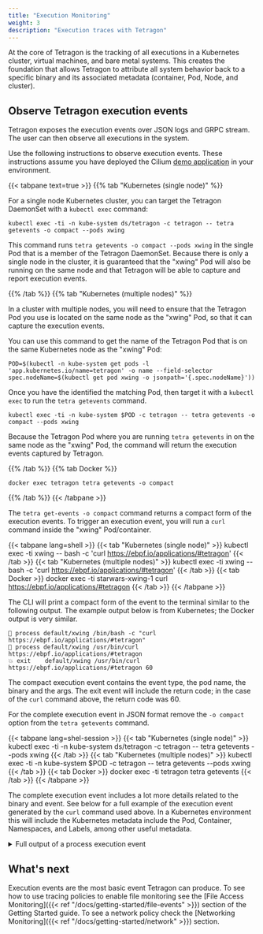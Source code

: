 ```yaml
---
title: "Execution Monitoring"
weight: 3
description: "Execution traces with Tetragon"
---
```


At the core of Tetragon is the tracking of all executions in a Kubernetes cluster,
virtual machines, and bare metal systems. This creates the foundation that allows
Tetragon to attribute all system behavior back to a specific binary and its
associated metadata (container, Pod, Node, and cluster).

## Observe Tetragon execution events

Tetragon exposes the execution events over JSON logs and GRPC stream. The user
can then observe all executions in the system.

Use the following instructions to observe execution events. These instructions
assume you have deployed the Cilium [demo application](https://docs.cilium.io/en/stable/gettingstarted/demo/)
in your environment.

{{< tabpane text=true >}}
{{% tab "Kubernetes (single node)" %}}

For a single node Kubernetes cluster, you can target the Tetragon DaemonSet with
a `kubectl exec` command:

```shell
kubectl exec -ti -n kube-system ds/tetragon -c tetragon -- tetra getevents -o compact --pods xwing
```

This command runs `tetra getevents -o compact --pods xwing` in the single Pod
that is a member of the Tetragon DaemonSet. Because there is only a single node
in the cluster, it is guaranteed that the "xwing" Pod will also be running on
the same node and that Tetragon will be able to capture and report execution
events.

{{% /tab %}}
{{% tab "Kubernetes (multiple nodes)" %}}

In a cluster with multiple nodes, you will need to ensure that the Tetragon Pod
you use is located on the same node as the "xwing" Pod, so that it can capture
the execution events.

You can use this command to get the name of the Tetragon Pod that is on the same
Kubernetes node as the "xwing" Pod:

```shell
POD=$(kubectl -n kube-system get pods -l 'app.kubernetes.io/name=tetragon' -o name --field-selector spec.nodeName=$(kubectl get pod xwing -o jsonpath='{.spec.nodeName}'))
```

Once you have the identified the matching Pod, then target it with a `kubectl
exec` to run the `tetra getevents` command.

```shell
kubectl exec -ti -n kube-system $POD -c tetragon -- tetra getevents -o compact --pods xwing
```

Because the Tetragon Pod where you are running `tetra getevents` in on the same
node as the "xwing" Pod, the command will return the execution events captured
by Tetragon.

{{% /tab %}}
{{% tab Docker %}}

```shell
docker exec tetragon tetra getevents -o compact
```

{{% /tab %}}
{{< /tabpane >}}

The `tetra get-events -o compact` command returns a compact form of the execution
events. To trigger an execution event, you will run a `curl` command inside the
"xwing" Pod/container.

{{< tabpane lang=shell >}}
{{< tab "Kubernetes (single node)" >}}
kubectl exec -ti xwing -- bash -c 'curl https://ebpf.io/applications/#tetragon'
{{< /tab >}}
{{< tab "Kubernetes (multiple nodes)" >}}
kubectl exec -ti xwing -- bash -c 'curl https://ebpf.io/applications/#tetragon'
{{< /tab >}}
{{< tab Docker >}}
docker exec -ti starwars-xwing-1 curl https://ebpf.io/applications/#tetragon
{{< /tab >}}
{{< /tabpane >}}

The CLI will print a compact form of the event to the terminal similar to the
following output. The example output below is from Kubernetes; the Docker output
is very similar.

```
🚀 process default/xwing /bin/bash -c "curl https://ebpf.io/applications/#tetragon"
🚀 process default/xwing /usr/bin/curl https://ebpf.io/applications/#tetragon
💥 exit    default/xwing /usr/bin/curl https://ebpf.io/applications/#tetragon 60
```

The compact execution event contains the event type, the pod name, the binary
and the args. The exit event will include the return code; in the case of the
`curl` command above, the return code was 60.

For the complete execution event in JSON format remove the `-o compact` option
from the `tetra getevents` command.

{{< tabpane lang=shel-session >}}
{{< tab "Kubernetes (single node)" >}}
kubectl exec -ti -n kube-system ds/tetragon -c tetragon -- tetra getevents --pods xwing
{{< /tab >}}
{{< tab "Kubernetes (multiple nodes)" >}}
kubectl exec -ti -n kube-system $POD -c tetragon -- tetra getevents --pods xwing
{{< /tab >}}
{{< tab Docker >}}
docker exec -ti tetragon tetra getevents
{{< /tab >}}
{{< /tabpane >}}

The complete execution event includes a lot more details related to the binary
and event. See below for a full example of the execution event generated by the
`curl` command used above. In a Kubernetes environment this will include the
Kubernetes metadata include the Pod, Container, Namespaces, and Labels, among
other useful metadata.

<details><summary>Full output of a process execution event</summary>
<p>

```json
{
  "process_exec": {
    "process": {
      "exec_id": "Z2tlLWpvaG4tNjMyLWRlZmF1bHQtcG9vbC03MDQxY2FjMC05czk1OjEzNTQ4Njc0MzIxMzczOjUyNjk5",
      "pid": 52699,
      "uid": 0,
      "cwd": "/",
      "binary": "/usr/bin/curl",
      "arguments": "https://ebpf.io/applications/#tetragon",
      "flags": "execve rootcwd",
      "start_time": "2023-10-06T22:03:57.700327580Z",
      "auid": 4294967295,
      "pod": {
        "namespace": "default",
        "name": "xwing",
        "container": {
          "id": "containerd://551e161c47d8ff0eb665438a7bcd5b4e3ef5a297282b40a92b7c77d6bd168eb3",
          "name": "spaceship",
          "image": {
            "id": "docker.io/tgraf/netperf@sha256:8e86f744bfea165fd4ce68caa05abc96500f40130b857773186401926af7e9e6",
            "name": "docker.io/tgraf/netperf:latest"
          },
          "start_time": "2023-10-06T21:52:41Z",
          "pid": 49
        },
        "pod_labels": {
          "app.kubernetes.io/name": "xwing",
          "class": "xwing",
          "org": "alliance"
        },
        "workload": "xwing"
      },
      "docker": "551e161c47d8ff0eb665438a7bcd5b4",
      "parent_exec_id": "Z2tlLWpvaG4tNjMyLWRlZmF1bHQtcG9vbC03MDQxY2FjMC05czk1OjEzNTQ4NjcwODgzMjk5OjUyNjk5",
      "tid": 52699
    },
    "parent": {
      "exec_id": "Z2tlLWpvaG4tNjMyLWRlZmF1bHQtcG9vbC03MDQxY2FjMC05czk1OjEzNTQ4NjcwODgzMjk5OjUyNjk5",
      "pid": 52699,
      "uid": 0,
      "cwd": "/",
      "binary": "/bin/bash",
      "arguments": "-c \"curl https://ebpf.io/applications/#tetragon\"",
      "flags": "execve rootcwd clone",
      "start_time": "2023-10-06T22:03:57.696889812Z",
      "auid": 4294967295,
      "pod": {
        "namespace": "default",
        "name": "xwing",
        "container": {
          "id": "containerd://551e161c47d8ff0eb665438a7bcd5b4e3ef5a297282b40a92b7c77d6bd168eb3",
          "name": "spaceship",
          "image": {
            "id": "docker.io/tgraf/netperf@sha256:8e86f744bfea165fd4ce68caa05abc96500f40130b857773186401926af7e9e6",
            "name": "docker.io/tgraf/netperf:latest"
          },
          "start_time": "2023-10-06T21:52:41Z",
          "pid": 49
        },
        "pod_labels": {
          "app.kubernetes.io/name": "xwing",
          "class": "xwing",
          "org": "alliance"
        },
        "workload": "xwing"
      },
      "docker": "551e161c47d8ff0eb665438a7bcd5b4",
      "parent_exec_id": "Z2tlLWpvaG4tNjMyLWRlZmF1bHQtcG9vbC03MDQxY2FjMC05czk1OjEzNTQ4NjQ1MjQ1ODM5OjUyNjg5",
      "tid": 52699
    }
  },
  "node_name": "gke-john-632-default-pool-7041cac0-9s95",
  "time": "2023-10-06T22:03:57.700326678Z"
}
```
</p>
</details>

## What's next

Execution events are the most basic event Tetragon can produce. To see how to
use tracing policies to enable file monitoring see the
[File Access Monitoring]({{< ref "/docs/getting-started/file-events" >}}) section of the Getting Started guide.
To see a network policy check the [Networking Monitoring]({{< ref "/docs/getting-started/network" >}}) section.

